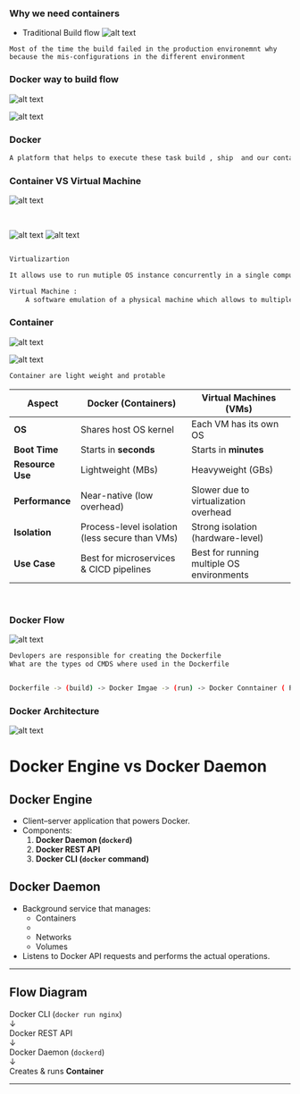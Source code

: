 ### Why we need containers

- Traditional Build flow
![alt text](image.png)

``` text
Most of the time the build failed in the production environemnt why because the mis-configurations in the different environment 
```

### Docker way to build flow

![alt text](image-1.png)

![alt text](image-2.png)


### Docker 

``` bash 
A platform that helps to execute these task build , ship  and our containers
```

### Container VS Virtual Machine 


![alt text](image-7.png)

<br>

![alt text](image-4.png)
![alt text](image-5.png)

``` bash

Virtualizartion 

It allows use to run mutiple OS instance concurrently in a single computer 

Virtual Machine :
    A software emulation of a physical machine which allows to multiple OS in a single machine and provide security and stability 

```

### Container 


![alt text](image-6.png)

![alt text](image-3.png)


``` bash 
Container are light weight and protable 
```


| **Aspect**       | **Docker (Containers)**                        | **Virtual Machines (VMs)**                |
| ---------------- | ---------------------------------------------- | ----------------------------------------- |
| **OS**           | Shares host OS kernel                          | Each VM has its own OS                    |
| **Boot Time**    | Starts in **seconds**                          | Starts in **minutes**                     |
| **Resource Use** | Lightweight (MBs)                              | Heavyweight (GBs)                         |
| **Performance**  | Near-native (low overhead)                     | Slower due to virtualization overhead     |
| **Isolation**    | Process-level isolation (less secure than VMs) | Strong isolation (hardware-level)         |
| **Use Case**     | Best for microservices & CICD pipelines       | Best for running multiple OS environments |


<br>



### Docker Flow

![alt text](image-8.png)

``` bash
Devlopers are responsible for creating the Dockerfile
What are the types od CMDS where used in the Dockerfile
```
``` bash

Dockerfile -> (build) -> Docker Imgae -> (run) -> Docker Conntainer ( Running Instance )
```

### Docker Architecture

![alt text](image-9.png)

# Docker Engine vs Docker Daemon

## Docker Engine
- Client–server application that powers Docker.
- Components:
  1. **Docker Daemon (`dockerd`)**
  2. **Docker REST API**
  3. **Docker CLI (`docker` command)**

## Docker Daemon
- Background service that manages:
  - Containers
  - 
  - Networks
  - Volumes
- Listens to Docker API requests and performs the actual operations.

---

## Flow Diagram

Docker CLI (`docker run nginx`)  
        ↓  
Docker REST API  
        ↓  
Docker Daemon (`dockerd`)  
        ↓  
Creates & runs **Container**

***
